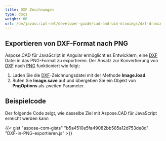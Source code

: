 ```yaml
---
title: DXF Zeichnungen
type: docs
weight: 60
url: /de/javascript-net/developer-guide/cad-and-bim-drawings/dxf-drawings/
---
```


## **Exportieren von DXF-Format nach PNG**

Aspose.CAD für JavaScript in Angular ermöglicht es Entwicklern, eine [DXF](https://docs.fileformat.com/cad/dxf/) Datei in das PNG-Format zu exportieren.
Der Ansatz zur Konvertierung von [DXF](https://docs.fileformat.com/cad/dxf/) nach [PNG](https://docs.fileformat.com/image/png/) funktioniert wie folgt:

1. Laden Sie die [DXF](https://docs.fileformat.com/cad/dxf/)-Zeichnungsdatei mit der Methode **Image.load**.
1. Rufen Sie **Image.save** auf und übergeben Sie ein Objekt von **PngOptions** als zweiten Parameter.

## Beispielcode

Der folgende Code zeigt, wie dasselbe Ziel mit Aspose.CAD für JavaScript erreicht werden kann

{{< gist "aspose-com-gists" "b5a4510e5fa49082bb585a12d753de8d" "DXF-in-PNG-exportieren.js" >}}
